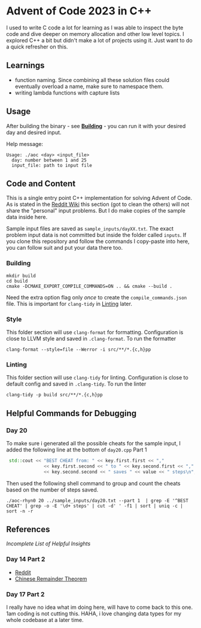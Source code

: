 # Advent of Code 2023 in C++

I used to write C code a lot for learning as I was able to inspect the byte code and dive deeper on memory allocation and other low level topics. I explored C++ a bit but didn't make a lot of projects using it. Just want to do a quick refresher on this.

## Learnings

- function naming. Since combining all these solution files could eventually overload a name, make sure to namespace them.
- writing lambda functions with capture lists

## Usage

After building the binary - see [**Building**](#building) - you can run it with your desired day and desired input.

Help message:

```plaintext
Usage: ./aoc <day> <input_file>
  day: number between 1 and 25
  input_file: path to input file
```

## Code and Content

This is a single entry point C++ implementation for solving Advent of Code. As is stated in the [Reddit Wiki](https://www.reddit.com/r/adventofcode/wiki/faqs/copyright/inputs/) this section (got to clean the others) will not share the "personal" input problems. But I do make copies of the sample data inside here.

Sample input files are saved as `sample_inputs/dayXX.txt`.
The exact problem input data is not committed but inside the folder called `inputs`. If you clone this repository and follow the commands I copy-paste into here, you can follow suit and put your data there too.

### Building

```shell
mkdir build
cd build
cmake -DCMAKE_EXPORT_COMPILE_COMMANDS=ON .. && cmake --build .
```

Need the extra option flag only *once* to create the `compile_commands.json` file. This is important for `clang-tidy` in [Linting](#linting) later.

### Style

This folder section will use `clang-format` for formatting. Configuration is close to LLVM style and saved in `.clang-format`. To run the formatter

```shell
clang-format --style=file --Werror -i src/**/*.{c,h}pp
```

### Linting

This folder section will use `clang-tidy` for linting. Configuration is close to default config and saved in `.clang-tidy`. To run the linter

```shell
clang-tidy -p build src/**/*.{c,h}pp
```

## Helpful Commands for Debugging

### Day 20

To make sure i generated all the possible cheats for the sample input, I added the following line at the bottom of `day20.cpp` Part 1
```cpp
 std::cout << "BEST CHEAT from: " << key.first.first << ","
              << key.first.second << " to " << key.second.first << ","
              << key.second.second << " saves " << value << " steps\n";
```

Then used the following shell command to group and count the cheats based on the number of steps saved.

```shell
./aoc-rhyn0 20 ../sample_inputs/day20.txt --part 1  | grep -E '^BEST CHEAT' | grep -o -E '\d+ steps' | cut -d' ' -f1 | sort | uniq -c | sort -n -r
```

## References

*Incomplete List of Helpful Insights*

### Day 14 Part 2

- [Reddit](https://www.reddit.com/r/adventofcode/comments/1he0asr/comment/m1zzfsh)
- [Chinese Remainder Theorem](https://en.wikipedia.org/wiki/Chinese_remainder_theorem)

### Day 17 Part 2

I really have no idea what im doing here, will have to come back to this one. 1am coding is not cutting this.
HAHA, i love changing data types for my whole codebase at a later time.
